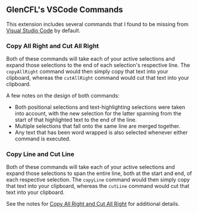 ## GlenCFL's VSCode Commands

This extension includes several commands that I found to be missing from [Visual Studio Code](https://code.visualstudio.com/) by default.

### Copy All Right and Cut All Right

Both of these commands will take each of your active selections and expand those selections to the end of each selection's respective line. The `copyAllRight` command would then simply copy that text into your clipboard, whereas the `cutAllRight` command would cut that text into your clipboard.

A few notes on the design of both commands:
- Both positional selections and text-highlighting selections were taken into account, with the new selection for the latter spanning from the start of that highlighted text to the end of the line.
- Multiple selections that fall onto the same line are merged together.
- Any text that has been word wrapped is also selected whenever either command is executed.

### Copy Line and Cut Line

Both of these commands will take each of your active selections and expand those selections to span the entire line, both at the start and end, of each respective selection. The `copyLine` command would then simply copy that text into your clipboard, whereas the `cutLine` command would cut that text into your clipboard.

See the notes for [Copy All Right and Cut All Right](#copy-all-right-and-cut-all-right) for additional details.
